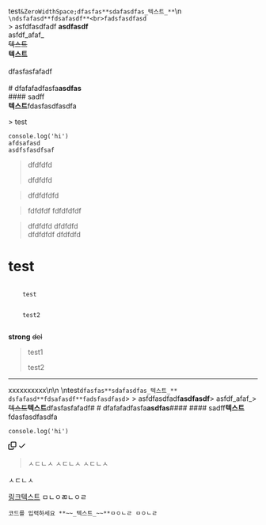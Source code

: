 <br>test```&ZeroWidthSpace;dfasfas**sdafasdfas_텍스트_**```\n​```\ndsfafasd**fdsafasdf**<br>fadsfasdfasd```<br>​> asfdfasdfadf
**asdfasdf**<br>
asfdf_afaf_<br>~~텍스트~~<br>**텍스트**<br>​<br>dfasfasfafadf<br>​<br># dfafafadfasfa**asdfas**<br>#### sadff<br>**텍스트**fdasfasdfasdfa <p> > test </p>

```
console.log('hi')
afdsafasd
asdfsfasdfsaf
```

> dfdfdfd
>
> dfdfdfd

> dfdfdfdfd

>fdfdfdf
>fdfdfdfdf

> dfdfdfd
> dfdfdfd<br>dfdfdfdf&nbsp;dfdfdfd

<h1>test</h1>

<p>
  <code>
    test<br>
    &ZeroWidthSpace;
    test2
  </code>
</p>
<strong>strong</strong>
<del>del</del>

<blockquote>
  <p>test1</p>
  <p>test2</p>
</blockquote>


---

xxxxxxxxxx\n\n&nbsp;\ntest```dfasfas**sdafasdfas_텍스트_**```&ZeroWidthSpace;```dsfafasd**fdsafasdf**fadsfasdfasd```&ZeroWidthSpace;> &gt; asfdfasdfadf**asdfasdf**> asfdf_afaf_> ~~텍스트~~**텍스트**&ZeroWidthSpace;dfasfasfafadf&ZeroWidthSpace;# # dfafafadfasfa**asdfas**#### #### sadff****텍스트****fdasfasdfasdfa


<div class="snippet-clipboard-content notranslate position-relative overflow-auto"><pre class="notranslate"><code>console.log('hi')
</code></pre><div class="zeroclipboard-container">
    <clipboard-copy aria-label="Copy" class="ClipboardButton btn btn-invisible js-clipboard-copy m-2 p-0 d-flex flex-justify-center flex-items-center" data-copy-feedback="Copied!" data-tooltip-direction="w" value="console.log('hi')" tabindex="0" role="button">
      <svg aria-hidden="true" height="16" viewBox="0 0 16 16" version="1.1" width="16" data-view-component="true" class="octicon octicon-copy js-clipboard-copy-icon">
    <path d="M0 6.75C0 5.784.784 5 1.75 5h1.5a.75.75 0 0 1 0 1.5h-1.5a.25.25 0 0 0-.25.25v7.5c0 .138.112.25.25.25h7.5a.25.25 0 0 0 .25-.25v-1.5a.75.75 0 0 1 1.5 0v1.5A1.75 1.75 0 0 1 9.25 16h-7.5A1.75 1.75 0 0 1 0 14.25Z"></path><path d="M5 1.75C5 .784 5.784 0 6.75 0h7.5C15.216 0 16 .784 16 1.75v7.5A1.75 1.75 0 0 1 14.25 11h-7.5A1.75 1.75 0 0 1 5 9.25Zm1.75-.25a.25.25 0 0 0-.25.25v7.5c0 .138.112.25.25.25h7.5a.25.25 0 0 0 .25-.25v-7.5a.25.25 0 0 0-.25-.25Z"></path>
</svg>
      <svg aria-hidden="true" height="16" viewBox="0 0 16 16" version="1.1" width="16" data-view-component="true" class="octicon octicon-check js-clipboard-check-icon color-fg-success d-none">
    <path d="M13.78 4.22a.75.75 0 0 1 0 1.06l-7.25 7.25a.75.75 0 0 1-1.06 0L2.22 9.28a.751.751 0 0 1 .018-1.042.751.751 0 0 1 1.042-.018L6 10.94l6.72-6.72a.75.75 0 0 1 1.06 0Z"></path>
</svg>
    </clipboard-copy>
  </div></div>


  <blockquote> <p>ㅅㄷㄴㅅ ㅅㄷㄴㅅ ㅅㄷㄴㅅ</p> </blockquote> <p>ㅅㄷㄴㅅ</p> <p><a href="https://blog.naver.com/PostView.naver?blogId=dongju0531hb&amp;logNo=222176599440">링크텍스트</a> ㅁㄴㅇㄻㄴㅇㄹ</p> <pre><code>코드를 입력하세요 **~~_텍스트_~~**ㅁㅇㄴㄹ ㅁㅇㄴㄹ</code></pre>

